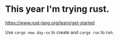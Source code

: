 # This year I'm trying rust.

https://www.rust-lang.org/learn/get-started

Use `cargo new day-xx` to create and `cargo run` to run.
